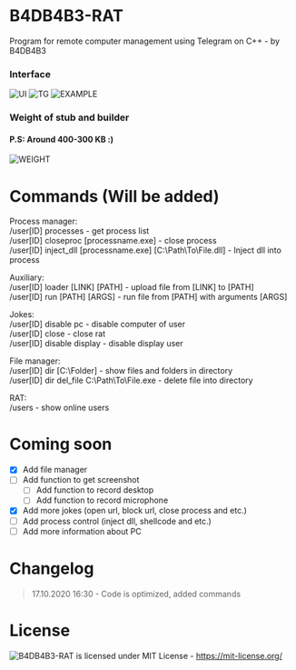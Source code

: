 # B4DB4B3-RAT
 Program for remote computer management using Telegram on C++ - by B4DB4B3
### Interface  
 ![UI](https://github.com/4B4DB4B3/B4DB4B3-RAT/blob/main/UI.png)
 ![TG](https://github.com/4B4DB4B3/B4DB4B3-RAT/blob/main/TG.png)
 ![EXAMPLE](https://github.com/4B4DB4B3/B4DB4B3-RAT/blob/main/EXAMPLE.png)
### Weight of stub and builder  
 #### P.S: Around 400-300 KB :)
 ![WEIGHT](https://github.com/4B4DB4B3/B4DB4B3-RAT/blob/main/WEIGHT.png)
   
# Commands (Will be added)   
 Process manager:      
 /user[ID] processes - get process list    
 /user[ID] closeproc [processname.exe] - close process    
 /user[ID] inject_dll [processname.exe] [C:\Path\To\File.dll] - Inject dll into process    
   
 Auxiliary:   
 /user[ID] loader [LINK] [PATH] - upload file from [LINK] to [PATH]    
 /user[ID] run [PATH] [ARGS] - run file from [PATH] with arguments [ARGS]   
   
 Jokes:   
 /user[ID] disable pc - disable computer of user    
 /user[ID] close - close rat    
 /user[ID] disable display - disable display user    
   
 File manager:   
 /user[ID] dir [C:\Folder] - show files and folders in directory    
 /user[ID] dir del_file C:\Path\To\File.exe - delete file into directory    

 RAT:   
 /users - show online users   
	
# Coming soon
- [x] Add file manager
- [ ] Add function to get screenshot
   - [ ] Add function to record desktop
   - [ ] Add function to record microphone
- [x] Add more jokes (open url, block url, close process and etc.)
- [ ] Add process control (inject dll, shellcode and etc.)
- [ ] Add more information about PC 
 
# Changelog
> 17.10.2020 16:30 - Code is optimized, added commands
 
# License
 ![B4DB4B3-RAT](https://github.com/4B4DB4B3/B4DB4B3-RAT) is licensed under MIT License - https://mit-license.org/
